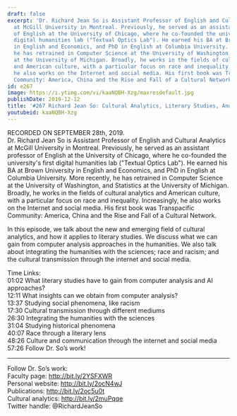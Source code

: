 ```yaml
---
draft: false
excerpt: 'Dr. Richard Jean So is Assistant Professor of English and Cultural Analytics
  at McGill University in Montreal. Previously, he served as an assistant professor
  of English at the University of Chicago, where he co-founded the university''s first
  digital humanities lab ("Textual Optics Lab"). He earned his BA at Brown University
  in English and Economics, and PhD in English at Columbia University. More recently,
  he has retrained in Computer Science at the University of Washington, and Statistics
  at the University of Michigan. Broadly, he works in the fields of cultural analytics
  and American culture, with a particular focus on race and inequality. Increasingly,
  he also works on the Internet and social media. His first book was Transpacific
  Community: America, China and the Rise and Fall of a Cultural Network.'
id: e267
image: https://i.ytimg.com/vi/kaaNQBH-Xzg/maxresdefault.jpg
publishDate: 2019-12-12
title: '#267 Richard Jean So: Cultural Analytics, Literary Studies, And Race'
youtubeid: kaaNQBH-Xzg
---
```

RECORDED ON SEPTEMBER 28th, 2019.  
Dr. Richard Jean So is Assistant Professor of English and Cultural Analytics at McGill University in Montreal. Previously, he served as an assistant professor of English at the University of Chicago, where he co-founded the university's first digital humanities lab ("Textual Optics Lab"). He earned his BA at Brown University in English and Economics, and PhD in English at Columbia University. More recently, he has retrained in Computer Science at the University of Washington, and Statistics at the University of Michigan. Broadly, he works in the fields of cultural analytics and American culture, with a particular focus on race and inequality. Increasingly, he also works on the Internet and social media. His first book was Transpacific Community: America, China and the Rise and Fall of a Cultural Network.

In this episode, we talk about the new and emerging field of cultural analytics, and how it applies to literary studies. We discuss what we can gain from computer analysis approaches in the humanities. We also talk about integrating the humanities with the sciences; race and racism; and the cultural transmission through the internet and social media.

Time Links:  
01:02  What literary studies have to gain from computer analysis and AI approaches?  
12:11  What insights can we obtain from computer analysis?  
13:37  Studying social phenomena, like racism  
17:30  Cultural transmission through different mediums  
26:30  Integrating the humanities with the sciences  
31:04  Studying historical phenomena  
40:07  Race through a literary lens  
48:26  Culture and communication through the internet and social media  
57:26  Follow Dr. So’s work!

---

Follow Dr. So’s work:  
Faculty page: http://bit.ly/2YSFXWR  
Personal website: http://bit.ly/2ocN4wJ  
Publications: http://bit.ly/2oc5u0t  
Cultural analytics: http://bit.ly/2muPqqe  
Twitter handle: @RichardJeanSo
